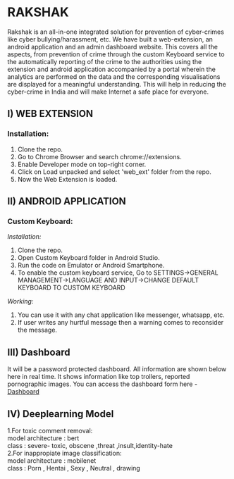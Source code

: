 # RAKSHAK
Rakshak is an all-in-one integrated solution for prevention of cyber-crimes like cyber bullying/harassment, etc. We have built a web-extension, an android application and an admin dashboard website. This covers all the aspects, from prevention of crime through the custom Keyboard service to the automatically reporting of the crime to the authorities using the extension and android application accompanied by a portal wherein the analytics are performed on the data and the corresponding visualisations are displayed for a meaningful understanding. This will help in reducing the cyber-crime in India and will make Internet a safe place for everyone.

## I) WEB EXTENSION

### Installation:
1. Clone the repo.
2. Go to Chrome Browser and search chrome://extensions.
3. Enable Developer mode on top-right corner.
4. Click on Load unpacked and select 'web_ext' folder from the repo.
5. Now the Web Extension is loaded.

## II) ANDROID APPLICATION

### Custom Keyboard:

*Installation:*
1. Clone the repo.
2. Open Custom Keyboard folder in Android Studio.
3. Run the code on Emulator or Android Smartphone.
4. To enable the custom keyboard service, Go to SETTINGS->GENERAL MANAGEMENT->LANGUAGE AND INPUT->CHANGE DEFAULT KEYBOARD TO CUSTOM KEYBOARD

*Working:*
1. You can use it with any chat application like messenger, whatsapp, etc.
2. If user writes any hurtful message then a warning comes to reconsider the message.


## III) Dashboard
It will be a password protected dashboard.
All information are shown below here in real time.
It shows information like top trollers, reported pornographic images.
You can access the dashboard form here - [Dashboard](https://ebuzzet.com/rakshak)


## IV) Deeplearning Model
1.For toxic comment removal:\
model architecture : bert\
class : severe- toxic, obscene ,threat ,insult,identity-hate\
2.For inappropiate image classification:\
model architecture : mobilenet\
class : Porn , Hentai , Sexy , Neutral , drawing

